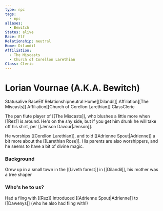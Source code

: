 ```yaml
---
type: npc
tags:
  - npc
aliases:
  - Bewitch
Status: alive
Race: Elf
Relationship: neutral
Home: Dilandil
Affiliation:
  - The Miscasts
  - Church of Corellon Larethian
Class: Cleric
---
```


# Lorian Vournae (A.K.A. Bewitch)
<span class="dataview inline-field"><span class="inline-field-key">Status</span><span class="inline-field-value">alive</span></span>
<span class="dataview inline-field"><span class="inline-field-key">Race</span><span class="inline-field-value">Elf</span></span>
<span class="dataview inline-field"><span class="inline-field-key">Relationship</span><span class="inline-field-value">neutral</span></span>
<span class="dataview inline-field"><span class="inline-field-key">Home</span><span class="inline-field-value">[[Dilandil]]</span></span>
<span class="dataview inline-field"><span class="inline-field-key">Affiliation</span><span class="inline-field-value">[[The Miscasts]]</span></span>
<span class="dataview inline-field"><span class="inline-field-key">Affiliation</span><span class="inline-field-value">[[Church of Corellon Larethian]]</span></span>
<span class="dataview inline-field"><span class="inline-field-key">Class</span><span class="inline-field-value">Cleric</span></span>

The pan flute player of [[The Miscasts]], who blushes a little more when [[Rez]] is around. He's on the shy side, but if you get him drunk he will take off his shirt, per [[Jenson Davour|Jenson]]. 

He worships [[Corellon Larethian]], and told [[Adrienne Spout|Adrienne]] a bit more about the [[Larethian Rose]]. His parents are also worshippers, and he seems to have a bit of divine magic.

### Background
Grew up in a small town in the [[Liveth forest]] in [[Dilandil]], his mother was a tree shaper

### Who's he to us?
Had a fling with [[Rez]]
Introduced [[Adrienne Spout|Adrienne]] to [[Dawenys]] (who he also had fling with!)

